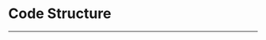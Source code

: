 # Code Structure

---

<!--

### Worker Side

#### Main Classes

<img src="../images/code-structure/main.jpg" style="width: 550px"/>

* **Worker**: start the solver to conduct training or resume from previous training snapshots.
* **Solver**: construct the neural network and run training algorithms over it. Validation and testing is also done by the solver along the training.
* **TableDelegate**: delegate for the parameter table physically stored in parameter servers.
    it runs a thread to communicate with table servers for parameter transferring.
* **Net**: the neural network consists of multiple layers constructed from input configuration file.
* **Layer**: the core abstraction, read data (neurons) from connecting layers, and compute the data
    of itself according to layer specific ComputeFeature functions. Data from the bottom layer is forwarded
    layer by layer to the top.

#### Data types

<img src="../images/code-structure/layer.jpg" style="width: 700px"/>

* **ComputeFeature**: read data (neurons) from in-coming layers, and compute the data
    of itself according to layer type. This function can be overrided to implement different
    types layers.
* **ComputeGradient**: read gradients (and data) from in-coming layers and compute
    gradients of parameters and data w.r.t the learning objective (loss).

We adpat the implementation for **PoolingLayer**, **Im2colLayer** and **LRNLayer** from [Caffe](http://caffe.berkeleyvision.org/).


<img src="../images/code-structure/darray.jpg" style="width: 400px"/>

* **DArray**: provide the abstraction of distributed array on multiple nodes,
    supporting array/matrix operations and element-wise operations. Users can use it as a local structure.
* **LArray**: the local part for the DArray. Each LArray is treated as an
    independent array, and support all array-related operations.
* **MemSpace**: manage the memory used by DArray. Distributed memory are allocated
    and managed by armci. Multiple DArray can share a same MemSpace, the memory
    will be released when no DArray uses it anymore.
* **Partition**: maintain both global shape and local partition information.
    used when two DArray are going to interact.
* **Shape**: basic class for representing the scope of a DArray/LArray
* **Range**: basic class for representing the scope of a Partition

### Parameter Server

#### Main classes

<img src="../images/code-structure/uml.jpg" style="width: 750px"/>

* **NetworkService**: provide access to the network (sending and receiving messages). It maintains a queue for received messages, implemented by NetworkQueue.
* **RequestDispatcher**: pick up next message (request) from the queue, and invoked a method (callback) to process them.
* **TableServer**: provide access to the data table (parameters). Register callbacks for different types of requests to RequestDispatcher.
* **GlobalTable**: implement the table. Data is partitioned into multiple Shard objects per table. User-defined consistency model supported by extending TableServerHandler for each table.

#### Data types

<img src="../images/code-structure/type.jpg" style="width: 400px"/>

Table related messages are either of type **RequestBase** which contains different types of request, or of type **TableData** containing a key-value tuple.

#### Control flow and thread model

<img src="../images/code-structure/threads.jpg" alt="uml" style="width: 1000px"/>

The figure above shows how a GET request sent from a worker is processed by the
table server. The control flow for other types of requests is similar. At
the server side, there are at least 3 threads running at any time: two by
NetworkService for sending and receiving message, and at least one by the
RequestDispatcher for dispatching requests.

-->
